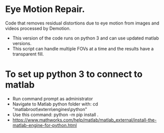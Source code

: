 # Eye Motion Repair.
Code that removes residual distortions due to eye motion from images and videos processed by Demotion.

- This version of the code runs on python 3 and can use updated matlab versions.
- This script can handle multiple FOVs at a time and the results have a transparent fill.

# To set up python 3 to connect to matlab

- Run command prompt as administrator
- Navigate to Matlab python folder with: cd "matlabroot\extern\engines\python"
- Use this command: python -m pip install .
- https://www.mathworks.com/help/matlab/matlab_external/install-the-matlab-engine-for-python.html
